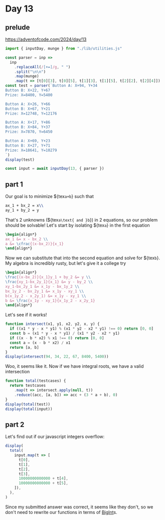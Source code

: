 # Day 13

## prelude

https://adventofcode.com/2024/day/13

```js echo
import { inputDay, munge } from "./lib/utilities.js"
```

```js echo
const parser = inp =>
  inp
    .replaceAll(/[+=]/g, " ")
    .split("\n\n")
    .map(munge)
    .map(t => [t[0][3], t[0][5], t[1][3], t[1][5], t[2][2], t[2][4]])
const test = parser(`Button A: X+94, Y+34
Button B: X+22, Y+67
Prize: X=8400, Y=5400

Button A: X+26, Y+66
Button B: X+67, Y+21
Prize: X=12748, Y=12176

Button A: X+17, Y+86
Button B: X+84, Y+37
Prize: X=7870, Y=6450

Button A: X+69, Y+23
Button B: X+27, Y+71
Prize: X=18641, Y=10279
`)
display(test)

const input = await inputDay(13, { parser })
```

## part 1

Our goal is to minimize ${tex`a+b`} such that

```tex
ax_1 + bx_2 = x\\
ay_1 + by_2 = y
```

That's 2 unknowns (${tex`a\text{ and }b`}) in 2 equations, so our problem should be solvable! Let's start by isolating ${tex`a`} in the first equation

```tex
\begin{align*}
ax_1 &= x - bx_2 \\
a &= \cfrac{(x-bx_2)}{x_1}
\end{align*}
```

Now we can substitute that into the second equation and solve for ${tex`b`}. My algebra is incredibly rusty, but let's give it a college try

```tex
\begin{align*}
\frac{(x-bx_2)}{x_1}y_1 + by_2 &= y \\
\frac{xy_1-bx_2y_1}{x_1} &= y - by_2 \\
xy_1-bx_2y_1 &= x_1y - bx_1y_2 \\
bx_1y_2 - bx_2y_1 &= x_1y - xy_1 \\
b(x_1y_2 - x_2y_1) &= x_1y - xy_1 \\
b &= \frac{x_1y - xy_1}{x_1y_2 - x_2y_1}
\end{align*}
```

Let's see if it works!

```js echo
function intersect(x1, y1, x2, y2, x, y) {
  if ((x1 * y - x * y1) % (x1 * y2 - x2 * y1) !== 0) return [0, 0]
  const b = (x1 * y - x * y1) / (x1 * y2 - x2 * y1)
  if ((x - b * x2) % x1 !== 0) return [0, 0]
  const a = (x - b * x2) / x1
  return [a, b]
}
display(intersect(94, 34, 22, 67, 8400, 5400))
```

Woo, it seems like it. Now if we have integral roots, we have a valid intersection

```js echo
function total(testcases) {
  return testcases
    .map(t => intersect.apply(null, t))
    .reduce((acc, [a, b]) => acc + (3 * a + b), 0)
}
display(total(test))
display(total(input))
```

## part 2

Let's find out if our javascript integers overflow:

```js echo
display(
  total(
    input.map(t => [
      t[0],
      t[1],
      t[2],
      t[3],
      10000000000000 + t[4],
      10000000000000 + t[5],
    ]),
  ),
)
```

Since my submitted answer was correct, it seems like they don't, so we don't need to rewrite our functions in terms of [BigInt](https://developer.mozilla.org/en-US/docs/Web/JavaScript/Reference/Global_Objects/BigInt/BigInt)s.
